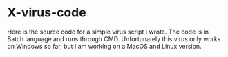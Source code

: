 # X-virus-code
Here is the source code for a simple virus script I wrote. The code is in Batch language and runs through CMD. Unfortunately this virus only works on Windows so far, but I am working on a MacOS and Linux version. 
